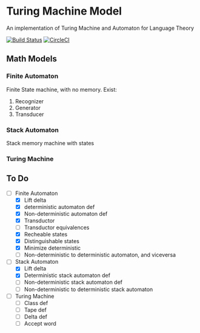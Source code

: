 # Turing Machine Model
An implementation of Turing Machine and Automaton for Language Theory

  [![Build Status](https://travis-ci.org/sanjorgek/turingMachine.svg?branch=master)](https://travis-ci.org/sanjorgek/turingMachine)
  [![CircleCI](https://circleci.com/gh/sanjorgek/turingMachine.svg?style=svg)](https://circleci.com/gh/sanjorgek/turingMachine)

## Math Models
### Finite Automaton

Finite State machine, with no memory.
Exist:

1. Recognizer
2. Generator
3. Transducer

### Stack Automaton
Stack memory machine with states

### Turing Machine

## To Do

- [ ] Finite Automaton
  - [x] Lift delta
  - [x] deterministic automaton def
  - [x] Non-deterministic automaton def
  - [x] Transductor
  - [ ] Transductor equivalences
  - [x] Recheable states
  - [x] Distinguishable states
  - [x] Minimize deterministic
  - [ ] Non-deterministic to deterministic automaton, and viceversa
- [ ] Stack Automaton
  - [x] Lift delta
  - [x] Deterministic stack automaton def
  - [ ] Non-deterministic stack automaton def
  - [ ] Non-deterministic to deterministic stack automaton
- [ ] Turing Machine
  - [ ] Class def
  - [ ] Tape def
  - [ ] Delta def
  - [ ] Accept word
